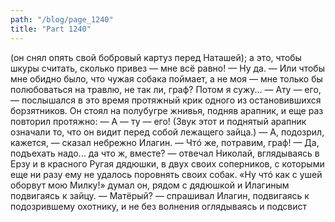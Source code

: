 ```yaml
---
path: "/blog/page_1240"
title: "Part 1240"
---
```


 (он снял опять свой бобровый картуз перед Наташей); а это, чтобы шкуры считать, сколько привез — мне всё равно!
— Ну да.
— Или чтобы мне обидно было, что чужая собака поймает, а не моя — мне только бы полюбоваться на травлю, не так ли, граф? Потом я сужу...
— Ату — его, — послышался в это время протяжный крик одного из остановившихся борзятников. Он стоял на полубугре жнивья, подняв арапник, и еще раз повторил протяжно: — А — ту — его! (Звук этот и поднятый арапник означали то, что он видит перед собой лежащего зайца.)
— А, подозрил, кажется, — сказал небрежно Илагин. — Чтó же, потравим, граф!
— Да, подъехать надо... да что ж, вместе? — отвечал Николай, вглядываясь в Ерзу и в красного Ругая дядюшки, в двух своих соперников, с которыми еще ни разу ему не удалось поровнять своих собак. «Ну чтó как с ушей оборвут мою Милку!» думал он, рядом с дядюшкой и Илагиным подвигаясь к зайцу.
— Матёрый? — спрашивал Илагин, подвигаясь к подозрившему охотнику, и не без волнения оглядываясь и подсвист
